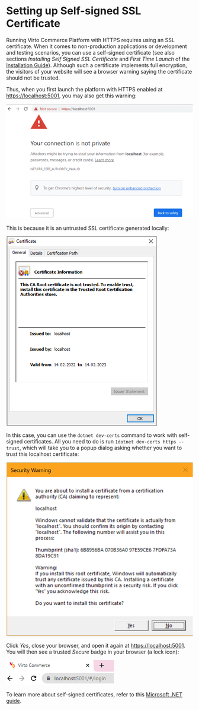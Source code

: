 ﻿# Setting up Self-signed SSL Certificate
Running Virto Commerce Platform with HTTPS requires using an SSL certificate. When it comes to non-production applications or development and testing scenarios, you can use a self-signed certificate (see also sections *Installing Self Signed SSL Certificate* and *First Time Launch* of the [Installation Guide](Getting-Started/Installation-Guide/Installing-on-Windows/02-installation-windows-on-premises-precompiled-binaries.md)). Although such a certificate implements full encryption, the visitors of your website will see a browser warning saying the certificate should not be trusted.

Thus, when you first launch the platform with HTTPS enabled at [https://localhost:5001](https://localhost:5001/), you may also get this warning:

![Your Connection Is Not Private screen](./media/01-your-connection-is-not-private-screen.png)

This is because it is an untrusted SSL certificate generated locally:

![Locally generated certificate](./media/02-locally-generated-cert.png)

In this case, you can use the `dotnet dev-certs` command to work with self-signed certificates. All you need to do is run `1dotnet dev-certs https --trust`, which will take you to a popup dialog asking whether you want to trust this localhost certificate:

![Trust certificate security warning](./media/03-trust-cert-security-warning.png)

Click *Yes*, close your browser, and open it again at [https://localhost:5001](https://localhost:5001/). You will then see a trusted *Secure* badge in your browser (a lock icon):


![Secure connection badge](./media/04-secure-badge-in-browser.png)


To learn more about self-signed certificates, refer to this [Microsoft .NET guide](https://docs.microsoft.com/en-us/dotnet/core/additional-tools/self-signed-certificates-guide).

